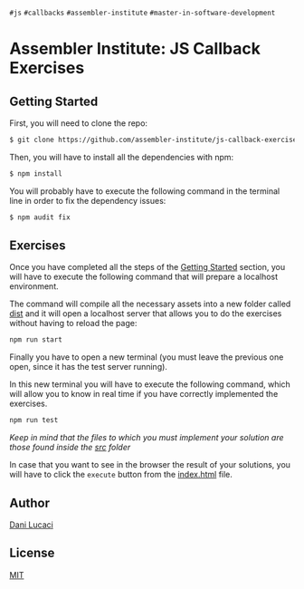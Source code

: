 `#js` `#callbacks` `#assembler-institute` `#master-in-software-development`

# Assembler Institute: JS Callback Exercises

## Getting Started

First, you will need to clone the repo:

```bash
$ git clone https://github.com/assembler-institute/js-callback-exercises/
```

Then, you will have to install all the dependencies with npm:

```bash
$ npm install
```

You will probably have to execute the following command in the terminal line in order to fix the dependency issues:

```bash
$ npm audit fix
```

## Exercises

Once you have completed all the steps of the [Getting Started](#getting-started) section, you will have to execute the following command that will prepare a localhost environment.

The command will compile all the necessary assets into a new folder called [dist](./dist) and it will open a localhost server that allows you to do the exercises without having to reload the page:

```bash
npm run start
```

Finally you have to open a new terminal (you must leave the previous one open, since it has the test server running).

In this new terminal you will have to execute the following command, which will allow you to know in real time if you have correctly implemented the exercises.

```bash
npm run test
```

_Keep in mind that the files to which you must implement your solution are those found inside the [src](./src) folder_

In case that you want to see in the browser the result of your solutions, you will have to click the `execute` button from the [index.html](./index.html) file.

## Author <!-- omit in toc -->

[Dani Lucaci](https://github.com/danilucaci)

## License <!-- omit in toc -->

[MIT](https://choosealicense.com/licenses/mit/)
